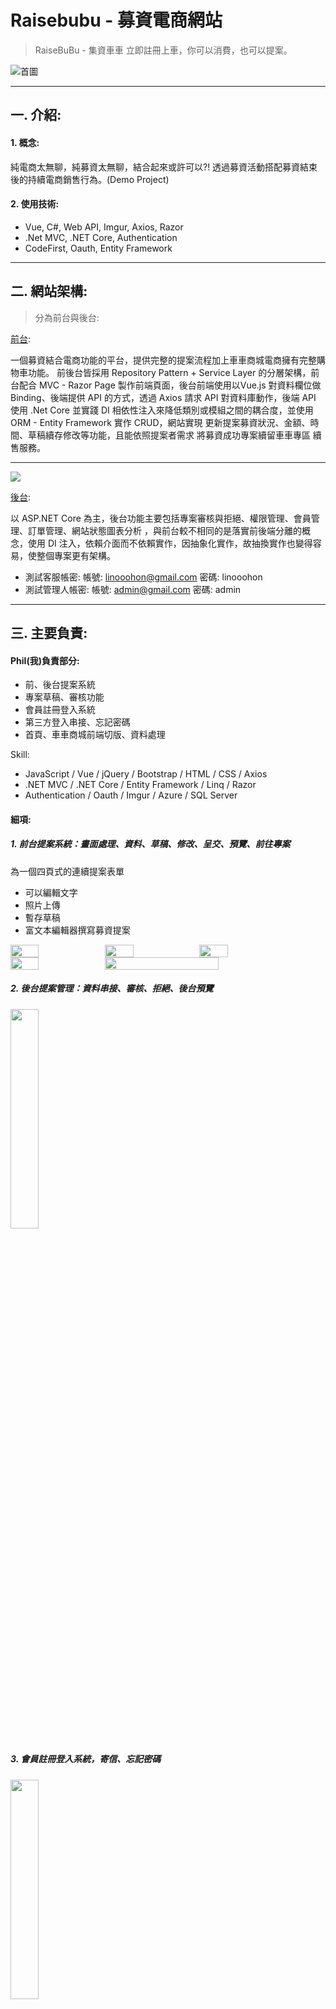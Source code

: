 # Raisebubu - 募資電商網站

> RaiseBuBu - 集資車車
> 立即註冊上車，你可以消費，也可以提案。


![首圖](https://i.imgur.com/AhB2x97.png)


---


## 一. 介紹:

#### 1. 概念:
純電商太無聊，純募資太無聊，結合起來或許可以?!
透過募資活動搭配募資結束後的持續電商銷售行為。(Demo Project)


#### 2. 使用技術:

- Vue, C#, Web API, Imgur, Axios, Razor
- .Net MVC, .NET Core, Authentication
- CodeFirst, Oauth, Entity Framework

---

## 二. 網站架構:

> 分為前台與後台:

[前台](https://raisebubufront.azurewebsites.net/): 

一個募資結合電商功能的平台，提供完整的提案流程加上車車商城電商擁有完整購物車功能。 前後台皆採用 Repository Pattern + Service Layer 的分層架構，前台配合 MVC - Razor Page 製作前端頁面，後台前端使用以Vue.js 對資料欄位做 Binding、後端提供 API 的方式，透過 Axios 請求 API 對資料庫動作，後端 API 使用 .Net Core 並實踐 DI 相依性注入來降低類別或模組之間的耦合度，並使用 ORM - Entity Framework 實作 CRUD，網站實現 更新提案募資狀況、金額、時間、草稿續存修改等功能，且能依照提案者需求 將募資成功專案續留車車專區 續售服務。

---


![](https://i.imgur.com/oP8LM9S.png)


[後台](https://raisebububack.azurewebsites.net/):

以 ASP.NET Core 為主，後台功能主要包括專案審核與拒絕、權限管理、會員管理、訂單管理、網站狀態圖表分析 ，與前台較不相同的是落實前後端分離的概念，使用 DI 注入，依賴介面而不依賴實作，因抽象化實作，故抽換實作也變得容易，使整個專案更有架構。
- 測試客服帳密:  帳號: linooohon@gmail.com  密碼: linooohon
- 測試管理人帳密: 帳號: admin@gmail.com 密碼: admin


---

## 三. 主要負責:

#### Phil(我)負責部分:
  - 前、後台提案系統
  - 專案草稿、審核功能
  - 會員註冊登入系統
  - 第三方登入串接、忘記密碼
  - 首頁、車車商城前端切版、資料處理


Skill:

- JavaScript / Vue / jQuery / Bootstrap / HTML / CSS / Axios
- .NET MVC / .NET Core / Entity Framework / Linq / Razor
- Authentication / Oauth / Imgur / Azure / SQL Server


#### 細項:

##### 1. 前台提案系統：畫面處理、資料、草稿、修改、呈交、預覽、前往專案

為一個四頁式的連續提案表單
- 可以編輯文字
- 照片上傳
- 暫存草稿
- 富文本編輯器撰寫募資提案


<div style="display: flex; flex-wrap: wrap;">
    <img src="https://i.imgur.com/lLZHMAj.png" width="30%"/>
    <img src="https://i.imgur.com/a7iYGrr.png" width="30%"/>
    <img src="https://i.imgur.com/UXbSAZc.png" width="30%"/>
    <img src="https://i.imgur.com/26iQPDP.png" width="30%"/>
    <img src="https://i.imgur.com/jNNSY12.png" width="60%"/>
</div>


##### 2. 後台提案管理：資料串接、審核、拒絕、後台預覽

<img src="https://i.imgur.com/0IpHizK.png" width="30%"/>


##### 3. 會員註冊登入系統，寄信、忘記密碼

<img src="https://i.imgur.com/HVKkJkw.png" width="30%"/>


##### 4. 第三方登入 Facebook、Google 串接

<img src="https://i.imgur.com/LbYZ4Nf.png" width="30%"/>


##### 5. 首頁、車車商城、提案流程切版、資料處理、搜索功能


<img src="https://i.imgur.com/K8dDUIJ.png" width="30%"/>
<img src="https://i.imgur.com/AhB2x97.png" width="30%"/>


